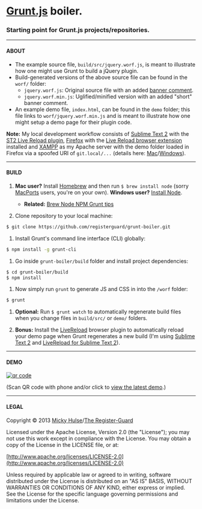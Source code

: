 # [Grunt.js](http://gruntjs.com/) boiler.

### Starting point for Grunt.js projects/repositories.

---

#### ABOUT

* The example source file, `build/src/jquery.worf.js`, is meant to illustrate how one might use Grunt to build a jQuery plugin.
* Build-generated versions of the above source file can be found in the `worf/` folder:
    * `jquery.worf.js`: Original source file with an added [banner comment](http://gruntjs.com/getting-started#an-example-gruntfile).
    * `jquery.worf.min.js`: Uglified/minified version with an added "short" banner comment.
* An example demo file, `index.html`, can be found in the `demo` folder; this file links to `worf/jquery.worf.min.js` and is meant to illustrate how one might setup a demo page for their plugin code.

**Note:** My local development workflow consists of [Sublime Text 2](http://www.sublimetext.com/) with the [ST2 Live Reload plugin](https://github.com/dz0ny/LiveReload-sublimetext2), [Firefox](http://www.mozilla.org/en-US/firefox/new/) with the [Live Reload browser extension](http://feedback.livereload.com/knowledgebase/articles/86242) installed and [XAMPP](http://www.apachefriends.org/en/xampp.html) as my Apache server with the demo folder loaded in Firefox via a spoofed URI of `git.local/...` (details here: [Mac](https://github.com/registerguard/registerguard.github.com/wiki/XAMPP%3A-Mac)/[Windows](https://github.com/registerguard/registerguard.github.com/wiki/XAMPP%3A-Windows)).

---

#### BUILD

1. **Mac user?** Install [Homebrew](http://mxcl.github.io/homebrew/) and then run `$ brew install node` (sorry [MacPorts](http://www.macports.org/) users, you're on your own). **Windows user?** [Install Node](http://nodejs.org/download/).
    * **Related:** [Brew Node NPM Grunt tips](https://github.com/registerguard/registerguard.github.com/wiki/Brew-Node-NPM-Grunt-tips)

1. Clone repository to your local machine:  
```bash
$ git clone https://github.com/registerguard/grunt-boiler.git
```

1. Install Grunt's command line interface (CLI) globally:  
```bash
$ npm install -g grunt-cli
```

1. Go inside `grunt-boiler/build` folder and install project dependencies:  
```bash
$ cd grunt-boiler/build
$ npm install
```

1. Now simply run `grunt` to generate JS and CSS in into the `/worf` folder:  
```bash
$ grunt
```

1. **Optional:** Run `$ grunt watch` to automatically regenerate build files when you change files in `build/src/` or `demo/` folders.

1. **Bonus:** Install the [LiveReload](http://feedback.livereload.com/knowledgebase/articles/86242) browser plugin to automatically reload your demo page when Grunt regenerates a new build (I'm using [Sublime Text 2](http://www.sublimetext.com/) and [LiveReload for Sublime Text 2](https://github.com/dz0ny/LiveReload-sublimetext2)).

---

#### DEMO

[![qr code](http://chart.apis.google.com/chart?cht=qr&chl=https://github.com/registerguard/repo/&chs=240x240)](http://registerguard.github.io/grunt-boiler/demo/)

(Scan QR code with phone and/or click to [view the latest demo](http://registerguard.github.io/grunt-boiler/demo/).)

---

#### LEGAL

Copyright &copy; 2013 [Micky Hulse](http://hulse.me)/[The Register-Guard](http://registerguard.com)

Licensed under the Apache License, Version 2.0 (the "License"); you may not use this work except in compliance with the License. You may obtain a copy of the License in the LICENSE file, or at:

[http://www.apache.org/licenses/LICENSE-2.0](http://www.apache.org/licenses/LICENSE-2.0)

Unless required by applicable law or agreed to in writing, software distributed under the License is distributed on an "AS IS" BASIS, WITHOUT WARRANTIES OR CONDITIONS OF ANY KIND, either express or implied. See the License for the specific language governing permissions and limitations under the License.
